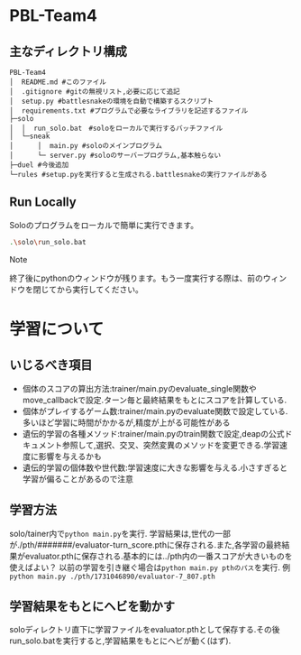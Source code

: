 # PBL-Team4
## 主なディレクトリ構成
```
PBL-Team4
│  README.md #このファイル
│  .gitignore #gitの無視リスト,必要に応じて追記
│  setup.py #battlesnakeの環境を自動で構築するスクリプト
│  requirements.txt #プログラムで必要なライブラリを記述するファイル
├─solo
│  │  run_solo.bat　#soloをローカルで実行するバッチファイル
│  └─sneak
│      │  main.py #soloのメインプログラム
│      └─ server.py #soloのサーバープログラム,基本触らない
├─duel #今後追加
└─rules #setup.pyを実行すると生成される.battlesnakeの実行ファイルがある

```

## Run Locally
Soloのプログラムをローカルで簡単に実行できます。
```bash
.\solo\run_solo.bat
```
> [!NOTE]
> 終了後にpythonのウィンドウが残ります。もう一度実行する際は、前のウィンドウを閉じてから実行してください。

# 学習について
## いじるべき項目
- 個体のスコアの算出方法:trainer/main.pyのevaluate_single関数やmove_callbackで設定.ターン毎と最終結果をもとにスコアを計算している.
- 個体がプレイするゲーム数:trainer/main.pyのevaluate関数で設定している.多いほど学習に時間がかかるが,精度が上がる可能性がある
- 遺伝的学習の各種メソッド:trainer/main.pyのtrain関数で設定,deapの公式ドキュメント参照して,選択、交叉、突然変異のメソッドを変更できる.学習速度に影響を与えるかも
- 遺伝的学習の個体数や世代数:学習速度に大きな影響を与える.小さすぎると学習が偏ることがあるので注意
##  学習方法
solo/tainer内で`python main.py`を実行.
学習結果は,世代の一部が./pth/#######/evaluator-turn_score.pthに保存される.また,各学習の最終結果がevaluator.pthに保存される.基本的には../pth内の一番スコアが大きいものを使えばよい？
以前の学習を引き継ぐ場合は`python main.py pthのパス`を実行.
例`python main.py ./pth/1731046890/evaluator-7_807.pth`

## 学習結果をもとにヘビを動かす
soloディレクトリ直下に学習ファイルをevaluator.pthとして保存する.その後run_solo.batを実行すると,学習結果をもとにヘビが動く(はず).